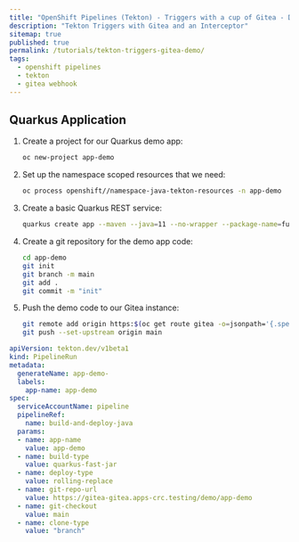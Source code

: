 ```yaml
---
title: "OpenShift Pipelines (Tekton) - Triggers with a cup of Gitea - Demo"
description: "Tekton Triggers with Gitea and an Interceptor"
sitemap: true
published: true
permalink: /tutorials/tekton-triggers-gitea-demo/
tags:
  - openshift pipelines
  - tekton
  - gitea webhook
---
```

## Quarkus Application

1. Create a project for our Quarkus demo app:

   ```bash
   oc new-project app-demo
   ```

1. Set up the namespace scoped resources that we need:

   ```bash
   oc process openshift//namespace-java-tekton-resources -n app-demo
   ```

1. Create a basic Quarkus REST service:

   ```bash
   quarkus create app --maven --java=11 --no-wrapper --package-name=fun.is.quarkus.demo fun.is.quarkus:app-demo:0.1
   ```

1. Create a git repository for the demo app code:

   ```bash
   cd app-demo
   git init
   git branch -m main
   git add .
   git commit -m "init"
   ```

1. Push the demo code to our Gitea instance:

   ```bash
   git remote add origin https:$(oc get route gitea -o=jsonpath='{.spec.host}' -n gitea)/demo/app-demo
   git push --set-upstream origin main
   ```

```yaml
apiVersion: tekton.dev/v1beta1
kind: PipelineRun
metadata:
  generateName: app-demo-
  labels:
    app-name: app-demo
spec:
  serviceAccountName: pipeline
  pipelineRef: 
    name: build-and-deploy-java
  params:
  - name: app-name
    value: app-demo
  - name: build-type
    value: quarkus-fast-jar
  - name: deploy-type
    value: rolling-replace
  - name: git-repo-url
    value: https://gitea-gitea.apps-crc.testing/demo/app-demo
  - name: git-checkout
    value: main
  - name: clone-type
    value: "branch"
```
